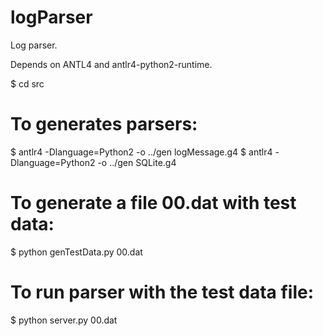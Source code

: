 # logParser
Log parser.

Depends on ANTL4 and antlr4-python2-runtime.

$ cd src

# To generates parsers:

$ antlr4 -Dlanguage=Python2 -o ../gen logMessage.g4
$ antlr4 -Dlanguage=Python2 -o ../gen SQLite.g4


# To generate a file 00.dat with test data:
$ python genTestData.py 00.dat

# To run parser with the test data file:
$ python server.py 00.dat
